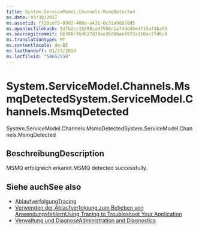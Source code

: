 ```yaml
---
title: System.ServiceModel.Channels.MsmqDetected
ms.date: 03/30/2017
ms.assetid: ff20cef5-89d2-408e-a431-8c31a9d878d5
ms.openlocfilehash: 5dfb2cc15508cad7556c1a74dd48e4f19af4ba5b
ms.sourcegitcommit: 6b308cf6d627d78ee36dbbae8972a310ac7fd6c8
ms.translationtype: MT
ms.contentlocale: de-DE
ms.lasthandoff: 01/23/2019
ms.locfileid: "54652558"
---
```

# <a name="systemservicemodelchannelsmsmqdetected"></a><span data-ttu-id="c5286-102">System.ServiceModel.Channels.MsmqDetected</span><span class="sxs-lookup"><span data-stu-id="c5286-102">System.ServiceModel.Channels.MsmqDetected</span></span>
<span data-ttu-id="c5286-103">System.ServiceModel.Channels.MsmqDetected</span><span class="sxs-lookup"><span data-stu-id="c5286-103">System.ServiceModel.Channels.MsmqDetected</span></span>  
  
## <a name="description"></a><span data-ttu-id="c5286-104">Beschreibung</span><span class="sxs-lookup"><span data-stu-id="c5286-104">Description</span></span>  
 <span data-ttu-id="c5286-105">MSMQ erfolgreich erkannt.</span><span class="sxs-lookup"><span data-stu-id="c5286-105">MSMQ detected successfully.</span></span>  
  
## <a name="see-also"></a><span data-ttu-id="c5286-106">Siehe auch</span><span class="sxs-lookup"><span data-stu-id="c5286-106">See also</span></span>
- [<span data-ttu-id="c5286-107">Ablaufverfolgung</span><span class="sxs-lookup"><span data-stu-id="c5286-107">Tracing</span></span>](../../../../../docs/framework/wcf/diagnostics/tracing/index.md)
- [<span data-ttu-id="c5286-108">Verwenden der Ablaufverfolgung zum Beheben von Anwendungsfehlern</span><span class="sxs-lookup"><span data-stu-id="c5286-108">Using Tracing to Troubleshoot Your Application</span></span>](../../../../../docs/framework/wcf/diagnostics/tracing/using-tracing-to-troubleshoot-your-application.md)
- [<span data-ttu-id="c5286-109">Verwaltung und Diagnose</span><span class="sxs-lookup"><span data-stu-id="c5286-109">Administration and Diagnostics</span></span>](../../../../../docs/framework/wcf/diagnostics/index.md)
